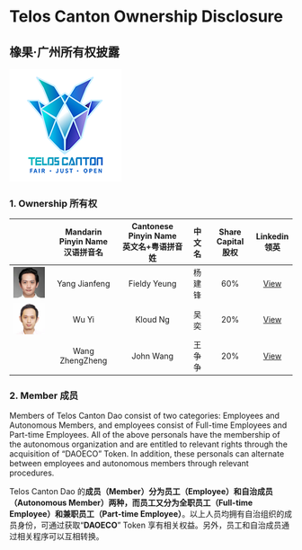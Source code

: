 # Telos Canton Ownership Disclosure
## 橡果·广州所有权披露

![](https://raw.githubusercontent.com/Telos-Canton/TelosCanton-Docs/master/images/telos-canton-logo-slogan-200X200.png)

### 1. Ownership 所有权

|                                                              | Mandarin Pinyin Name</br>汉语拼音名 | Cantonese Pinyin Name</br>英文名+粤语拼音姓 | 中文名 | Share Capital</br>股权 |                        Linkedin</br>领英                         |
| :-----------------------------------------------: | :-----------------------------: | :-----------------------------------------: | :----------: | :----------------: | :----------------------------------------------------------: |
| ![](https://raw.githubusercontent.com/Telos-Canton/TelosCanton-Docs/master/team/HeadPortrait_FieldyYeung_150X150.jpg) |          Yang Jianfeng          |           Fieldy Yeung           |    杨建锋    |        60%         | [View](https://www.linkedin.com/in/fieldy-jianfeng-yang-0ab17188/) |
| ![](https://raw.githubusercontent.com/Telos-Canton/TelosCanton-Docs/master/team/HeadPortrait_KloudWu_150X150.jpg) |              Wu Yi              |             Kloud Ng             |     吴奕     |        20%         |     [View](https://www.linkedin.com/in/yi-wu-40a296134/)     |
|                                                              |         Wang ZhengZheng         |            John Wang             |    王争争    |        20%         |     [View](https://www.linkedin.com/in/john-w-878045b0/)     |

### 2. Member 成员

Members of Telos Canton Dao consist of two categories: Employees and Autonomous Members, and employees consist of Full-time Employees and Part-time Employees. All of the above personals have the membership of the autonomous organization and are entitled to relevant rights through the acquisition of “DAOECO” Token. In addition, these personals can alternate between employees and autonomous members through relevant procedures.

Telos Canton Dao 的**成员（Member）**分为**员工（Employee）**和**自治成员（Autonomous Member）**两种，而员工又分为**全职员工（Full-time Employee）**和**兼职员工（Part-time Employee）**。以上人员均拥有自治组织的成员身份，可通过获取“**DAOECO**” Token 享有相关权益。另外，员工和自治成员通过相关程序可以互相转换。